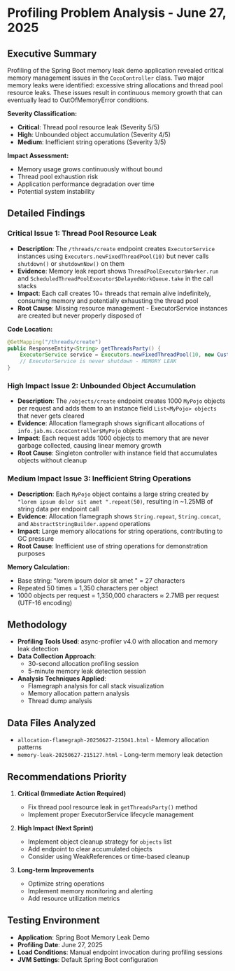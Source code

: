 # Profiling Problem Analysis - June 27, 2025

## Executive Summary
Profiling of the Spring Boot memory leak demo application revealed critical memory management issues in the `CocoController` class. Two major memory leaks were identified: excessive string allocations and thread pool resource leaks. These issues result in continuous memory growth that can eventually lead to OutOfMemoryError conditions.

**Severity Classification:**
- **Critical**: Thread pool resource leak (Severity 5/5)
- **High**: Unbounded object accumulation (Severity 4/5)
- **Medium**: Inefficient string operations (Severity 3/5)

**Impact Assessment:**
- Memory usage grows continuously without bound
- Thread pool exhaustion risk
- Application performance degradation over time
- Potential system instability

## Detailed Findings

### Critical Issue 1: Thread Pool Resource Leak
- **Description**: The `/threads/create` endpoint creates `ExecutorService` instances using `Executors.newFixedThreadPool(10)` but never calls `shutdown()` or `shutdownNow()` on them
- **Evidence**: Memory leak report shows `ThreadPoolExecutor$Worker.run` and `ScheduledThreadPoolExecutor$DelayedWorkQueue.take` in the call stacks
- **Impact**: Each call creates 10+ threads that remain alive indefinitely, consuming memory and potentially exhausting the thread pool
- **Root Cause**: Missing resource management - ExecutorService instances are created but never properly disposed of

**Code Location:**
```12:15:examples/spring-boot-memory-leak-demo/src/main/java/info/jab/ms/CocoController.java
@GetMapping("/threads/create")
public ResponseEntity<String> getThreadsParty() {
    ExecutorService service = Executors.newFixedThreadPool(10, new CustomizableThreadFactory("findme-"));
    // ExecutorService is never shutdown - MEMORY LEAK
}
```

### High Impact Issue 2: Unbounded Object Accumulation  
- **Description**: The `/objects/create` endpoint creates 1000 `MyPojo` objects per request and adds them to an instance field `List<MyPojo> objects` that never gets cleared
- **Evidence**: Allocation flamegraph shows significant allocations of `info.jab.ms.CocoController$MyPojo` objects
- **Impact**: Each request adds 1000 objects to memory that are never garbage collected, causing linear memory growth
- **Root Cause**: Singleton controller with instance field that accumulates objects without cleanup

### Medium Impact Issue 3: Inefficient String Operations
- **Description**: Each `MyPojo` object contains a large string created by `"lorem ipsum dolor sit amet ".repeat(50)`, resulting in ~1.25MB of string data per endpoint call
- **Evidence**: Allocation flamegraph shows `String.repeat`, `String.concat`, and `AbstractStringBuilder.append` operations
- **Impact**: Large memory allocations for string operations, contributing to GC pressure
- **Root Cause**: Inefficient use of string operations for demonstration purposes

**Memory Calculation:**
- Base string: "lorem ipsum dolor sit amet " = 27 characters
- Repeated 50 times = 1,350 characters per object
- 1000 objects per request = 1,350,000 characters ≈ 2.7MB per request (UTF-16 encoding)

## Methodology
- **Profiling Tools Used**: async-profiler v4.0 with allocation and memory leak detection
- **Data Collection Approach**: 
  - 30-second allocation profiling session
  - 5-minute memory leak detection session
- **Analysis Techniques Applied**: 
  - Flamegraph analysis for call stack visualization
  - Memory allocation pattern analysis
  - Thread dump analysis

## Data Files Analyzed
- `allocation-flamegraph-20250627-215041.html` - Memory allocation patterns
- `memory-leak-20250627-215127.html` - Long-term memory leak detection

## Recommendations Priority
1. **Critical (Immediate Action Required)**
   - Fix thread pool resource leak in `getThreadsParty()` method
   - Implement proper ExecutorService lifecycle management

2. **High Impact (Next Sprint)**
   - Implement object cleanup strategy for `objects` list
   - Add endpoint to clear accumulated objects
   - Consider using WeakReferences or time-based cleanup

3. **Long-term Improvements**
   - Optimize string operations
   - Implement memory monitoring and alerting
   - Add resource utilization metrics

## Testing Environment
- **Application**: Spring Boot Memory Leak Demo
- **Profiling Date**: June 27, 2025
- **Load Conditions**: Manual endpoint invocation during profiling sessions
- **JVM Settings**: Default Spring Boot configuration 